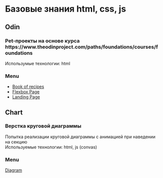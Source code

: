 <h1>Базовые знания html, css, js</h1>

<h2>Odin</h2>
<h3>Pet-проекты на основе курса https://www.theodinproject.com/paths/foundations/courses/foundations</h3>
Использумые технологии: html

<h3>Menu</h3>
<ul>
  <li><a href="https://valerilursa.github.io/html/odin/recipes_project/index.html">Book of recipes</a></li>
  <li><a href="https://valerilursa.github.io/html/odin/flexbox_project/flexbox.html">Flexbox Page</a></li>
  <li><a href="https://valerilursa.github.io/html/odin/Landing_Page_project/index.html">Landing Page</a></li>
 </ul>

<h2>Chart</h2>
<h3>Верстка круговой диаграммы</h3>
Попытка реализации круговой диаграммы с анимацией при наведении на секцию</br>
Используемые технологии: html, js (convas)

<h3>Menu</h3>
<a href="https://valerilursa.github.io/html/chart/index.html">Diagram</a>
